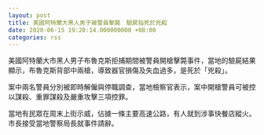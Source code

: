 ```yaml
---
layout: post
title: 美國阿特蘭大黑人男子被警員擊斃　驗屍指死於兇殺　
date: 2020-06-15 19:28:14.000000000 +08:00
categories: rss
---
```


美國阿特蘭大市黑人男子布魯克斯拒捕期間被警員開槍擊斃事件，當地的驗屍結果顯示，布魯克斯背部中兩槍，導致器官損傷及失血過多，是死於「兇殺」。

案中兩名警員分別被即時解僱與停職調查，當地檢察官表示，案中開槍警員可被控以謀殺、重罪謀殺及嚴重攻擊三項控罪。

當地有民眾在周末上街示威，佔據一條主要高速公路，有人就到涉事快餐店縱火。市長接受當地警察局長就事件請辭。
